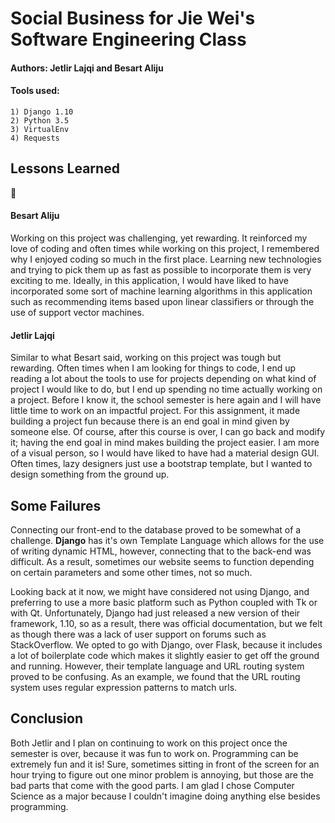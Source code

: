 # Social Business for Jie Wei's Software Engineering Class


#### Authors: Jetlir Lajqi and Besart Aliju


#### Tools used:
    1) Django 1.10
    2) Python 3.5
    3) VirtualEnv
    4) Requests


 ## Lessons Learned


 :tada:  



 #### Besart Aliju

 Working on this project was challenging, yet rewarding. It reinforced my love of coding and often times while working on this project, I remembered why I enjoyed coding so much in the first place. Learning new technologies and trying to pick them up as fast as possible to incorporate them is very exciting to me. Ideally, in this application, I would have liked to have incorporated some sort of machine learning algorithms in this application such as recommending items based upon linear classifiers or through the use of support vector machines.

 #### Jetlir Lajqi

 Similar to what Besart said, working on this project was tough but rewarding. Often times when I am looking for things to code, I end up reading a lot about the tools to use for projects depending on what kind of project I would like to do, but I end up spending no time actually working on a project. Before I know it, the school semester is here again and I will have little time to work on an impactful project. For this assignment, it made building a project fun because there is an end goal in mind given by someone else. Of course, after this course is over, I can go back and modify it; having the end goal in mind makes building the project easier. I am more of a visual person, so I would have liked to have had a material design GUI. Often times, lazy designers just use a bootstrap template, but I wanted to design something from the ground up.


 ## Some Failures

 Connecting our front-end to the database proved to be somewhat of a challenge. __Django__ has it's own Template Language which allows for the use of writing dynamic HTML, however, connecting that to the back-end was difficult. As a result, sometimes our website seems to function depending on certain parameters and some other times, not so much.

 Looking back at it now, we might have considered not using Django, and preferring to use a more basic platform such as Python coupled with Tk or with Qt. Unfortunately, Django had just released a new version of their framework, 1.10, so as a result, there was official documentation, but we felt as though there was a lack of user support on forums such as StackOverflow.
 We opted to go with Django, over Flask, because it includes a lot of boilerplate code which makes it slightly easier to get off the ground and running. However, their template language and URL routing system proved to be confusing. As an example, we found that the URL routing system uses regular expression patterns to match urls.

## Conclusion

Both Jetlir and I plan on continuing to work on this project once the semester is over, because it was fun to work on. Programming can be extremely fun and it is! Sure, sometimes sitting in front of the screen for an hour trying to figure out one minor problem is annoying, but those are the bad parts that come with the good parts. I am glad I chose Computer Science as a major because I couldn't imagine doing anything else besides programming.
